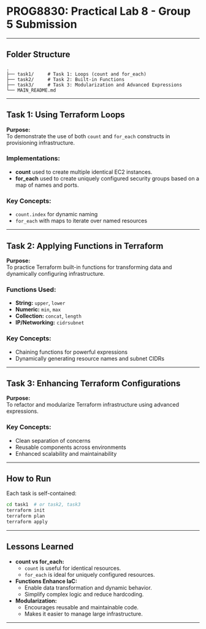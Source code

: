 # PROG8830: Practical Lab 8 - Group 5 Submission

---


## Folder Structure

```
.
├── task1/     # Task 1: Loops (count and for_each)
├── task2/     # Task 2: Built-in Functions
├── task3/     # Task 3: Modularization and Advanced Expressions
└── MAIN_README.md
```

---

## Task 1: Using Terraform Loops

**Purpose:**  
To demonstrate the use of both `count` and `for_each` constructs in provisioning infrastructure.

### Implementations:
- **count** used to create multiple identical EC2 instances.
- **for_each** used to create uniquely configured security groups based on a map of names and ports.

### Key Concepts:
- `count.index` for dynamic naming
- `for_each` with maps to iterate over named resources

---

## Task 2: Applying Functions in Terraform

**Purpose:**  
To practice Terraform built-in functions for transforming data and dynamically configuring infrastructure.

### Functions Used:
- **String:** `upper`, `lower`
- **Numeric:** `min`, `max`
- **Collection:** `concat`, `length`
- **IP/Networking:** `cidrsubnet`

### Key Concepts:
- Chaining functions for powerful expressions
- Dynamically generating resource names and subnet CIDRs

---

## Task 3: Enhancing Terraform Configurations

**Purpose:**  
To refactor and modularize Terraform infrastructure using advanced expressions.

### Key Concepts:
- Clean separation of concerns
- Reusable components across environments
- Enhanced scalability and maintainability

---

## How to Run

Each task is self-contained:

```bash
cd task1  # or task2, task3
terraform init
terraform plan
terraform apply
```
---

## Lessons Learned

- **count vs for_each:**
  - `count` is useful for identical resources.
  - `for_each` is ideal for uniquely configured resources.
- **Functions Enhance IaC:**
  - Enable data transformation and dynamic behavior.
  - Simplify complex logic and reduce hardcoding.
- **Modularization:**
  - Encourages reusable and maintainable code.
  - Makes it easier to manage large infrastructure.

---
